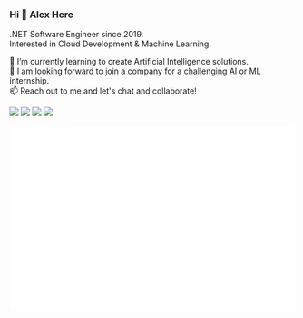 ### Hi 👋 Alex Here

.NET Software Engineer since 2019.  
Interested in Cloud Development & Machine Learning.  
  
🌱 I’m currently learning to create Artificial Intelligence solutions.  
👯 I am looking forward to join a company for a challenging AI or ML internship.  
📫 Reach out to me and let's chat and collaborate!  

<a href="https://www.linkedin.com/in/alexandrero"><img src="https://img.shields.io/badge/LinkedIn-0077B5?style=for-the-badge&logo=linkedin&logoColor=white"></a>
<a href="https://alex-andrero.medium.com/"><img src="https://img.shields.io/badge/Medium-12100E?style=for-the-badge&logo=medium&logoColor=white"></a>
<a href="https://twitter.com/alex_andrero"><img src="https://img.shields.io/badge/Twitter-1DA1F2?style=for-the-badge&logo=twitter&logoColor=white"></a>
<a href="mailto:vedantchainani1084@gmail.com"><img src="https://img.shields.io/badge/Gmail-D14836?style=for-the-badge&logo=gmail&logoColor=white"></a>


<img align="right" src="https://github.com/Allexandrero/allexandrero/blob/main/github-metrics.svg">
